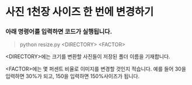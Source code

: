 # 사진 1천장 사이즈 한 번에 변경하기

### 아래 명령어를 입력하면 코드가 실행됩니다.

>python resize.py <DIRECTORY\> <FACTOR\>

<DIRECTORY\>에는 크기를 변환할 사진들이 저장된 폴더 이름을 기재합니다.

<FACTOR\>에는 몇 퍼센트 비율로 이미지를 변경할 것인지 적습니다. 예를 들어 30을 입력하면 30%가 되고, 150을 입력하면 150%사이즈가 됩니다.
